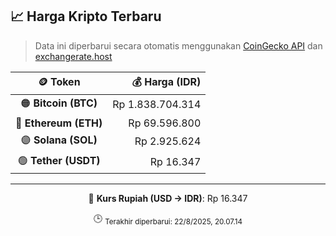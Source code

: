 

<!-- HARGA_KRIPTO -->
## 📈 Harga Kripto Terbaru

> Data ini diperbarui secara otomatis menggunakan [CoinGecko API](https://www.coingecko.com/) dan [exchangerate.host](https://exchangerate.host/)

<div align="center">

| 🪙 Token | 💰 Harga (IDR) |
|:------:|---------------:|
| 🟠 **Bitcoin (BTC)**   | Rp 1.838.704.314 |
| 🔵 **Ethereum (ETH)**  | Rp 69.596.800 |
| 🟣 **Solana (SOL)**    | Rp 2.925.624 |
| 🟢 **Tether (USDT)**   | Rp 16.347 |

---

💱 **Kurs Rupiah (USD → IDR)**: Rp 16.347

🕒 <sub>Terakhir diperbarui: 22/8/2025, 20.07.14</sub>

</div>
<!-- /HARGA_KRIPTO -->